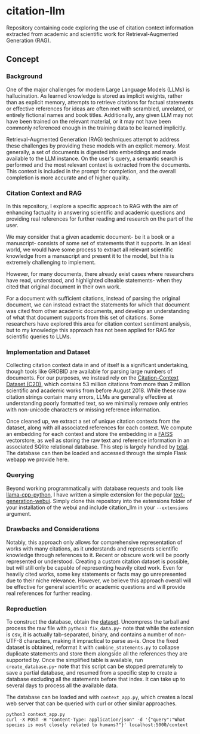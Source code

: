 # citation-llm
Repository containing code exploring the use of citation context information extracted from academic and scientific work for Retrieval-Augmented Generation (RAG).

## Concept

### Background 

One of the major challenges for modern Large Language Models (LLMs) is hallucination. As learned knowledge is stored as implicit weights, rather than as explicit memory, attempts to retrieve citations for factual statements or effective references for ideas are often met with scrambled, unrelated, or entirely fictional names and book titles. Additionally, any given LLM may not have been trained on the relevant material, or it may not have been commonly referenced enough in the training data to be learned implicitly.

Retrieval-Augmented Generation (RAG) techniques attempt to address these challenges by providing these models with an explicit memory. Most generally, a set of documents is digested into embeddings and made available to the LLM instance. On the user's query, a semantic search is performed and the most relevant context is extracted from the documents. This context is included in the prompt for completion, and the overall completion is more accurate and of higher quality.

### Citation Context and RAG

In this repository, I explore a specific approach to RAG with the aim of enhancing factuality in answering scientific and academic questions and providing real references for further reading and research on the part of the user.

We may consider that a given academic document- be it a book or a manuscript- consists of some set of statements that it supports. In an ideal world, we would have some process to extract all relevant scientific knowledge from a manuscript and present it to the model, but this is extremely challenging to implement.

However, for many documents, there already exist cases where researchers have read, understood, and highlighted citeable statements- when they cited that original document in their own work.

For a document with sufficient citations, instead of parsing the original document, we can instead extract the statements for which that document was cited from other academic documents, and develop an understanding of what that document supports from this set of citations. Some researchers have explored this area for citation context sentiment analysis, but to my knowledge this approach has not been applied for RAG for scientific queries to LLMs.

### Implementation and Dataset

Collecting citation context data in and of itself is a significant undertaking, though tools like GROBID are available for parsing large numbers of documents. For our purposes, we instead rely on the [Citation-Context Dataset (C2D)](https://ordo.open.ac.uk/articles/dataset/Citation-Context_Dataset_C2D_/6865298/1), which contains 53 million citations from more than 2 million scientific and academic works from before August 2018. While these raw citation strings contain many errors, LLMs are generally effective at understanding poorly formatted text, so we minimally remove only entries with non-unicode characters or missing reference information.

Once cleaned up, we extract a set of unique citation contexts from the dataset, along with all associated references for each context. We compute an embedding for each context and store the embedding in a [FAISS](https://github.com/facebookresearch/faiss) vectorstore, as well as storing the raw text and reference information in an associated SQlite relational database. This step is largely handled by [txtai](https://github.com/neuml/txtai). The database can then be loaded and accessed through the simple Flask webapp we provide here.

### Querying

Beyond working programmatically with database requests and tools like [llama-cpp-python](https://github.com/abetlen/llama-cpp-python), I have written a simple extension for the popular [text-generation-webui](https://github.com/oobabooga/text-generation-webui). Simply clone this repository into the extensions folder of your installation of the webui and include citation_llm in your `--extensions` argument.

### Drawbacks and Considerations

Notably, this approach only allows for comprehensive representation of works with many citations, as it understands and represents scientific knowledge through references to it. Recent or obscure work will be poorly represented or understood. Creating a custom citation dataset is possible, but will still only be capable of representing heavily cited work. Even for heavily cited works, some key statements or facts may go unrepresented due to their niche relevance. However, we believe this approach overall will be effective for general scientific or academic questions and will provide real references for further reading.

### Reproduction

To construct the database, obtain the [dataset](https://ordo.open.ac.uk/articles/dataset/Citation-Context_Dataset_C2D_/6865298/1). Uncompress the tarball and process the raw file with `python3 fix_data.py`- note that while the extension is csv, it is actually tab-separated, binary, and contains a number of non-UTF-8 characters, making it impractical to parse as-is. Once the fixed dataset is obtained, reformat it with `combine_statements.py` to collapse duplicate statements and store them alongside all the references they are supported by. Once the simplified table is available, run `create_database.py`- note that this script can be stopped prematurely to save a partial database, and resumed from a specific step to create a database excluding all the statements before that index. It can take up to several days to process all the available data.

The database can be loaded and with `context_app.py`, which creates a local web server that can be queried with curl or other similar approaches.

```
python3 context_app.py
curl -X POST -H "Content-Type: application/json" -d '{"query":"What species is most closely related to humans?"}' localhost:5000/context
```


